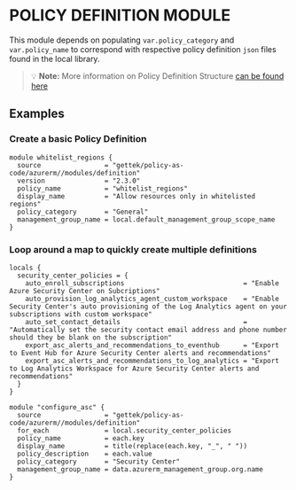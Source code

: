 # POLICY DEFINITION MODULE

This module depends on populating `var.policy_category` and `var.policy_name` to correspond with respective policy definition `json` files found in the local library.

> :bulb: **Note:** More information on Policy Definition Structure [can be found here](https://docs.microsoft.com/en-us/azure/governance/policy/concepts/definition-structure)

## Examples

### Create a basic Policy Definition

```hcl
module whitelist_regions {
  source                = "gettek/policy-as-code/azurerm//modules/definition"
  version               = "2.3.0"
  policy_name           = "whitelist_regions"
  display_name          = "Allow resources only in whitelisted regions"
  policy_category       = "General"
  management_group_name = local.default_management_group_scope_name
}
```

### Loop around a map to quickly create multiple definitions
```hcl
locals {
  security_center_policies = {
    auto_enroll_subscriptions                              = "Enable Azure Security Center on Subcriptions"
    auto_provision_log_analytics_agent_custom_workspace    = "Enable Security Center's auto provisioning of the Log Analytics agent on your subscriptions with custom workspace"
    auto_set_contact_details                               = "Automatically set the security contact email address and phone number should they be blank on the subscription"
    export_asc_alerts_and_recommendations_to_eventhub      = "Export to Event Hub for Azure Security Center alerts and recommendations"
    export_asc_alerts_and_recommendations_to_log_analytics = "Export to Log Analytics Workspace for Azure Security Center alerts and recommendations"
  }
}

module "configure_asc" {
  source                = "gettek/policy-as-code/azurerm//modules/definition"
  for_each              = local.security_center_policies
  policy_name           = each.key
  display_name          = title(replace(each.key, "_", " "))
  policy_description    = each.value
  policy_category       = "Security Center"
  management_group_name = data.azurerm_management_group.org.name
}
```
